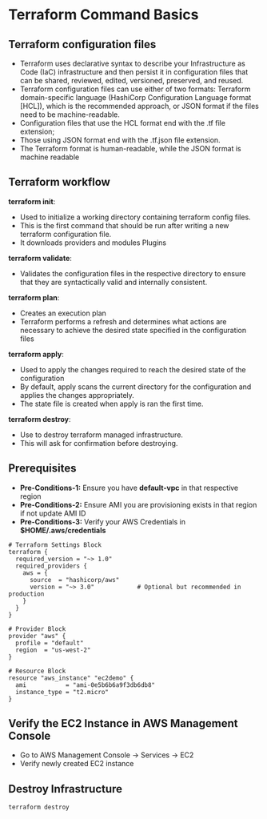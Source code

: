 # Terraform Command Basics

## Terraform configuration files
   - Terraform uses declarative syntax to describe your Infrastructure as Code (IaC) infrastructure
   and then persist it in configuration files that can be shared, reviewed, edited, versioned,
   preserved, and reused.
   - Terraform configuration files can use either of two formats: Terraform domain-specific
   language (HashiCorp Configuration Language format [HCL]), which is the recommended
   approach, or JSON format if the files need to be machine-readable.
   - Configuration files that use the HCL format end with the .tf file extension;
   - Those using JSON format end with the .tf.json file extension.
   - The Terraform format is human-readable, while the JSON format is machine readable


## Terraform workflow 
**terraform init**:
  - Used to initialize a working directory containing terraform config files. 
  - This is the first command that should be run after writing a new terraform configuration file. 
  - It downloads providers and modules Plugins

**terraform validate**:
  - Validates the configuration files in the respective directory to ensure that they are syntactically valid and internally consistent.

**terraform plan**:
  - Creates an execution plan 
  - Terraform performs a refresh and determines what actions are necessary to achieve the desired state specified in the configuration files

**terraform apply**:
  - Used to apply the changes required to reach the desired state of the configuration 
  - By default, apply scans the current directory for the configuration and applies the changes appropriately.
  - The state file is created when apply is ran the first time.

**terraform destroy**:
 - Use to destroy terraform managed infrastructure.
 - This will ask for confirmation before destroying.    

## Prerequisites
- **Pre-Conditions-1:** Ensure you have **default-vpc** in that respective region
- **Pre-Conditions-2:** Ensure AMI you are provisioning exists in that region if not update AMI ID
- **Pre-Conditions-3:** Verify your AWS Credentials in **$HOME/.aws/credentials**

```
# Terraform Settings Block
terraform {
  required_version = "~> 1.0"
  required_providers {
    aws = {
      source  = "hashicorp/aws"
      version = "~> 3.0"            # Optional but recommended in production
    }
  }
}

# Provider Block
provider "aws" {
  profile = "default"
  region  = "us-west-2"
}

# Resource Block
resource "aws_instance" "ec2demo" {
  ami           = "ami-0e5b6b6a9f3db6db8"
  instance_type = "t2.micro"
}
```



## Verify the EC2 Instance in AWS Management Console
- Go to AWS Management Console -> Services -> EC2
- Verify newly created EC2 instance


## Destroy Infrastructure
    terraform destroy
